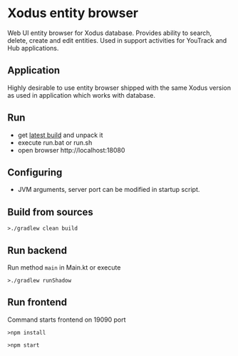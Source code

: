 # Xodus entity browser

Web UI entity browser for Xodus database. Provides ability to search, delete, create and edit entities. Used in support 
activities for YouTrack and Hub applications.

## Application

Highly desirable to use entity browser shipped with the same Xodus version as used in application which works with database.

## Run

* get [latest build](https://bintray.com/lehvolk/maven/download_file?file_path=com%2Flehvolk%2Fxodus%2Fentity-browser-launcher%2F1.0.0-20170804%2Fentity-browser-launcher-1.0.0-20170804.zip) and unpack it
* execute run.bat or run.sh
* open browser http://localhost:18080

## Configuring

* JVM arguments, server port can be modified in startup script.

## Build from sources

    >./gradlew clean build

## Run backend

Run method `main` in Main.kt or execute

    >./gradlew runShadow

## Run frontend

Command starts frontend on 19090 port

    >npm install

    >npm start
